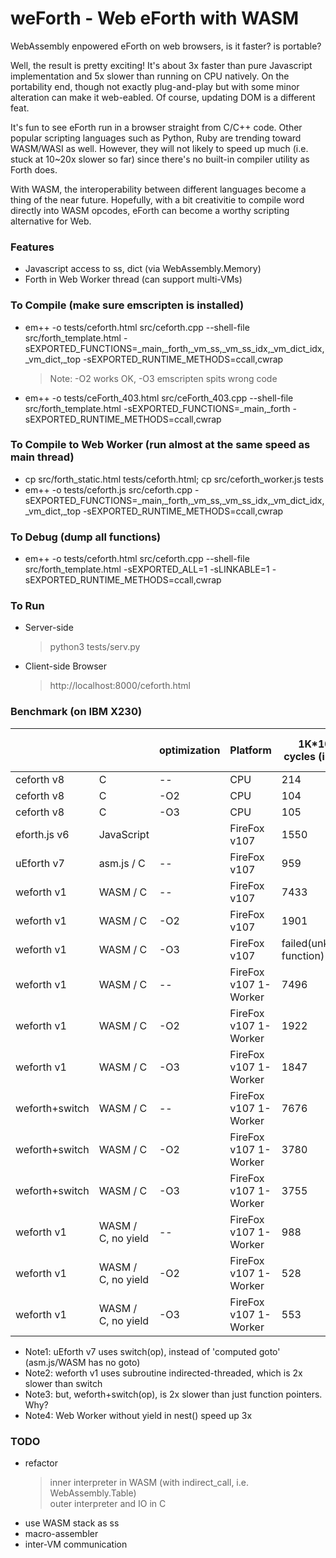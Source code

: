 # weForth - Web eForth with WASM

WebAssembly enpowered eForth on web browsers, is it faster? is portable?

Well, the result is pretty exciting! It's about 3x faster than pure Javascript implementation and 5x slower than running on CPU natively. On the portability end, though not exactly plug-and-play but with some minor alteration can make it web-eabled. Of course, updating DOM is a different feat.

It's fun to see eForth run in a browser straight from C/C++ code. Other popular scripting languages such as Python, Ruby are trending toward WASM/WASI as well. However, they will not likely to speed up much (i.e. stuck at 10~20x slower so far) since there's no built-in compiler utility as Forth does.

With WASM, the interoperability between different languages become a thing of the near future. Hopefully, with a bit creativitie to compile word directly into WASM opcodes, eForth can become a worthy scripting alternative for Web.

### Features
* Javascript access to ss, dict (via WebAssembly.Memory)
* Forth in Web Worker thread (can support multi-VMs)

### To Compile (make sure emscripten is installed)
* em++ -o tests/ceforth.html src/ceforth.cpp --shell-file src/forth_template.html -sEXPORTED_FUNCTIONS=_main,_forth,_vm_ss,_vm_ss_idx,_vm_dict_idx,_vm_dict,_top -sEXPORTED_RUNTIME_METHODS=ccall,cwrap
  > Note: -O2 works OK, -O3 emscripten spits wrong code
  
* em++ -o tests/ceForth_403.html src/ceForth_403.cpp --shell-file src/forth_template.html -sEXPORTED_FUNCTIONS=_main,_forth -sEXPORTED_RUNTIME_METHODS=ccall,cwrap

### To Compile to Web Worker (run almost at the same speed as main thread)
* cp src/forth_static.html tests/ceforth.html; cp src/ceforth_worker.js tests
* em++ -o tests/ceforth.js src/ceforth.cpp -sEXPORTED_FUNCTIONS=_main,_forth,_vm_ss,_vm_ss_idx,_vm_dict_idx,_vm_dict,_top -sEXPORTED_RUNTIME_METHODS=ccall,cwrap

### To Debug (dump all functions)
* em++ -o tests/ceforth.html src/ceforth.cpp --shell-file src/forth_template.html -sEXPORTED_ALL=1 -sLINKABLE=1 -sEXPORTED_RUNTIME_METHODS=ccall,cwrap

### To Run
* Server-side
  > python3 tests/serv.py
* Client-side Browser
  > http://localhost:8000/ceforth.html

### Benchmark (on IBM X230)
|||optimization|Platform|1K*10K cycles (in ms)|code size (KB)|
|---|---|---|---|---|---|
|ceforth v8|C|--|CPU|214|91|
|ceforth v8|C|-O2|CPU|104|70|
|ceforth v8|C|-O3|CPU|105|74|
|eforth.js v6|JavaScript||FireFox v107|1550|20|
|uEforth v7|asm.js / C|--|FireFox v107|959|?|
|weforth v1|WASM / C|--|FireFox v107|7433|237|
|weforth v1|WASM / C|-O2|FireFox v107|1901|157|
|weforth v1|WASM / C|-O3|FireFox v107|failed(unknown function)|174|
|weforth v1|WASM / C|--|FireFox v107 1-Worker|7496|237|
|weforth v1|WASM / C|-O2|FireFox v107 1-Worker|1922|157|
|weforth v1|WASM / C|-O3|FireFox v107 1-Worker|1847|174|
|weforth+switch|WASM / C|--|FireFox v107 1-Worker|7676|256|
|weforth+switch|WASM / C|-O2|FireFox v107 1-Worker|3780|168|
|weforth+switch|WASM / C|-O3|FireFox v107 1-Worker|3755|185|
|weforth v1|WASM / C, no yield|--|FireFox v107 1-Worker|988|232|
|weforth v1|WASM / C, no yield|-O2|FireFox v107 1-Worker|528|156|
|weforth v1|WASM / C, no yield|-O3|FireFox v107 1-Worker|553|173|

* Note1: uEforth v7 uses switch(op), instead of 'computed goto' (asm.js/WASM has no goto)
* Note2: weforth v1 uses subroutine indirected-threaded, which is 2x slower than switch
* Note3: but, weforth+switch(op), is 2x slower than just function pointers. Why?
* Note4: Web Worker without yield in nest() speed up 3x
       
### TODO
* refactor
  > inner interpreter in WASM (with indirect_call, i.e. WebAssembly.Table)<br/>
  > outer interpreter and IO in C
* use WASM stack as ss
* macro-assembler
* inter-VM communication
